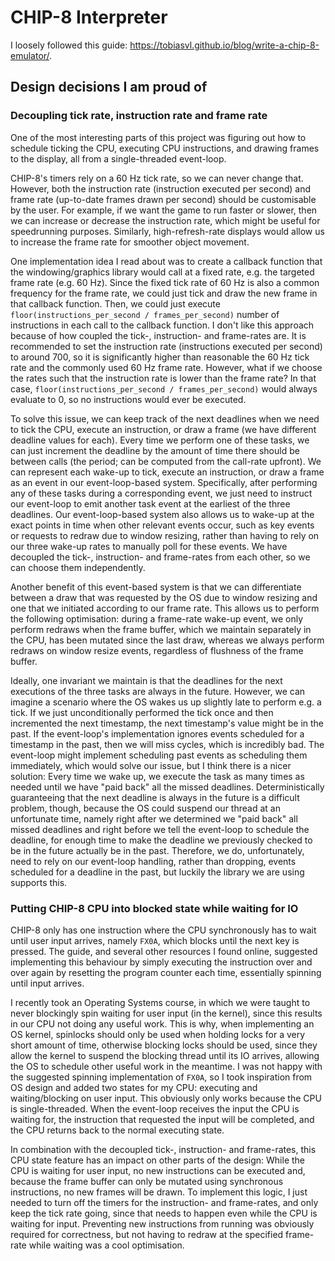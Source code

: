 # CHIP-8 Interpreter

I loosely followed this guide: https://tobiasvl.github.io/blog/write-a-chip-8-emulator/.

## Design decisions I am proud of

### Decoupling tick rate, instruction rate and frame rate

One of the most interesting parts of this project was figuring out how to schedule ticking the CPU, executing CPU instructions, and drawing frames to the display, all from a single-threaded event-loop.

CHIP-8's timers rely on a 60 Hz tick rate, so we can never change that.
However, both the instruction rate (instruction executed per second) and frame rate (up-to-date frames drawn per second) should be customisable by the user.
For example, if we want the game to run faster or slower, then we can increase or decrease the instruction rate, which might be useful for speedrunning purposes.
Similarly, high-refresh-rate displays would allow us to increase the frame rate for smoother object movement.

One implementation idea I read about was to create a callback function that the windowing/graphics library would call at a fixed rate, e.g. the targeted frame rate (e.g. 60 Hz).
Since the fixed tick rate of 60 Hz is also a common frequency for the frame rate, we could just tick and draw the new frame in that callback function.
Then, we could just execute `floor(instructions_per_second / frames_per_second)` number of instructions in each call to the callback function.
I don't like this approach because of how coupled the tick-, instruction- and frame-rates are.
It is recommended to set the instruction rate (instructions executed per second) to around 700, so it is significantly higher than reasonable the 60 Hz tick rate and the commonly used 60 Hz frame rate.
However, what if we choose the rates such that the instruction rate is lower than the frame rate?
In that case, `floor(instructions_per_second / frames_per_second)` would always evaluate to 0, so no instructions would ever be executed.

To solve this issue, we can keep track of the next deadlines when we need to tick the CPU, execute an instruction, or draw a frame (we have different deadline values for each).
Every time we perform one of these tasks, we can just increment the deadline by the amount of time there should be between calls (the period; can be computed from the call-rate upfront).
We can represent each wake-up to tick, execute an instruction, or draw a frame as an event in our event-loop-based system.
Specifically, after performing any of these tasks during a corresponding event, we just need to instruct our event-loop to emit another task event at the earliest of the three deadlines.
Our event-loop-based system also allows us to wake-up at the exact points in time when other relevant events occur, such as key events or requests to redraw due to window resizing, rather than having to rely on our three wake-up rates to manually poll for these events.
We have decoupled the tick-, instruction- and frame-rates from each other, so we can choose them independently.

Another benefit of this event-based system is that we can differentiate between a draw that was requested by the OS due to window resizing and one that we initiated according to our frame rate.
This allows us to perform the following optimisation: during a frame-rate wake-up event, we only perform redraws when the frame buffer, which we maintain separately in the CPU, has been mutated since the last draw, whereas we always perform redraws on window resize events, regardless of flushness of the frame buffer.

Ideally, one invariant we maintain is that the deadlines for the next executions of the three tasks are always in the future.
However, we can imagine a scenario where the OS wakes us up slightly late to perform e.g. a tick.
If we just unconditionally performed the tick once and then incremented the next timestamp, the next timestamp's value might be in the past.
If the event-loop's implementation ignores events scheduled for a timestamp in the past, then we will miss cycles, which is incredibly bad.
The event-loop might implement scheduling past events as scheduling them immediately, which would solve our issue, but I think there is a nicer solution: Every time we wake up, we execute the task as many times as needed until we have "paid back" all the missed deadlines.
Deterministically guaranteeing that the next deadline is always in the future is a difficult problem, though, because the OS could suspend our thread at an unfortunate time, namely right after we determined we "paid back" all missed deadlines and right before we tell the event-loop to schedule the deadline, for enough time to make the deadline we previously checked to be in the future actually be in the past.
Therefore, we do, unfortunately, need to rely on our event-loop handling, rather than dropping, events scheduled for a deadline in the past, but luckily the library we are using supports this.


### Putting CHIP-8 CPU into blocked state while waiting for IO

CHIP-8 only has one instruction where the CPU synchronously has to wait until user input arrives, namely `FX0A`, which blocks until the next key is pressed.
The guide, and several other resources I found online, suggested implementing this behaviour by simply executing the instruction over and over again by resetting the program counter each time, essentially spinning until input arrives.

I recently took an Operating Systems course, in which we were taught to never blockingly spin waiting for user input (in the kernel), since this results in our CPU not doing any useful work.
This is why, when implementing an OS kernel, spinlocks should only be used when holding locks for a very short amount of time, otherwise blocking locks should be used, since they allow the kernel to suspend the blocking thread until its IO arrives, allowing the OS to schedule other useful work in the meantime.
I was not happy with the suggested spinning implementation of `FX0A`, so I took inspiration from OS design and added two states for my CPU: executing and waiting/blocking on user input.
This obviously only works because the CPU is single-threaded.
When the event-loop receives the input the CPU is waiting for, the instruction that requested the input will be completed, and the CPU returns back to the normal executing state.

In combination with the decoupled tick-, instruction- and frame-rates, this CPU state feature has an impact on other parts of the design: While the CPU is waiting for user input, no new instructions can be executed and, because the frame buffer can only be mutated using synchronous instructions, no new frames will be drawn.
To implement this logic, I just needed to turn off the timers for the instruction- and frame-rates, and only keep the tick rate going, since that needs to happen even while the CPU is waiting for input.
Preventing new instructions from running was obviously required for correctness, but not having to redraw at the specified frame-rate while waiting was a cool optimisation.
